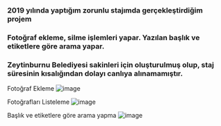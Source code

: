 ### 2019 yılında yaptığım zorunlu stajımda gerçekleştirdiğim projem

### Fotoğraf ekleme, silme işlemleri yapar. Yazılan başlık ve etiketlere göre arama yapar.

### Zeytinburnu Belediyesi sakinleri için oluşturulmuş olup, staj süresinin kısalığından dolayı canlıya alınamamıştır.

Fotoğraf Ekleme
![image](https://user-images.githubusercontent.com/82520671/126041467-b9b8bb1c-ffc1-4b73-8545-3c5ab16c2570.png)

Fotoğrafları Listeleme
![image](https://user-images.githubusercontent.com/82520671/126041488-15d57c51-c9ce-4c43-9b79-c4735cde9f29.png)

Başlık ve etiketlere göre arama yapma
![image](https://user-images.githubusercontent.com/82520671/126041492-8e89bc9f-8023-4e7e-9aa0-9f9949da74b7.png)


